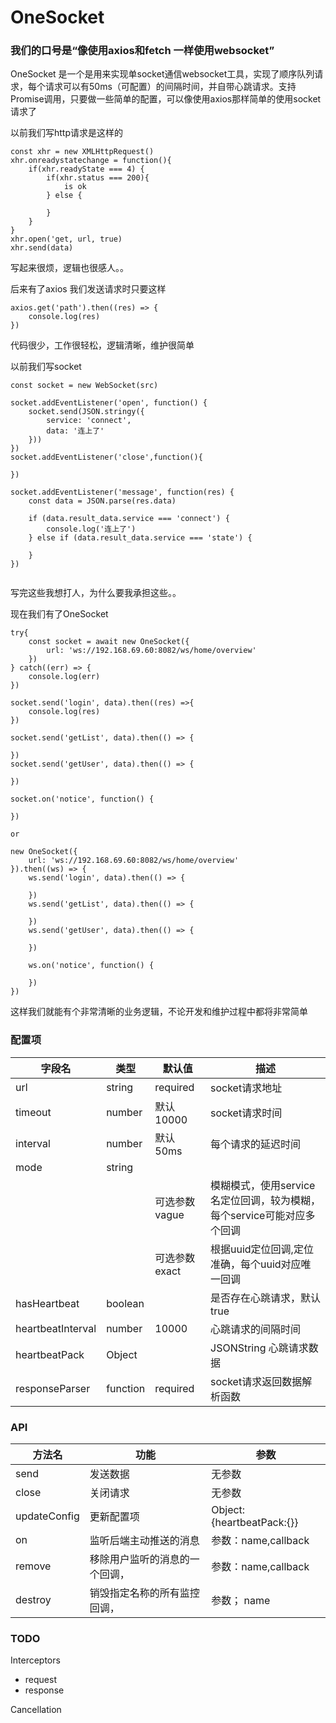 # OneSocket 
### 我们的口号是“像使用axios和fetch 一样使用websocket”

OneSocket 是一个是用来实现单socket通信websocket工具，实现了顺序队列请求，每个请求可以有50ms（可配置）的间隔时间，并自带心跳请求。支持Promise调用，只要做一些简单的配置，可以像使用axios那样简单的使用socket请求了

以前我们写http请求是这样的
```
const xhr = new XMLHttpRequest()
xhr.onreadystatechange = function(){
    if(xhr.readyState === 4) {
        if(xhr.status === 200){
            is ok
        } else {

        }
    }
}
xhr.open('get, url, true)
xhr.send(data)

```
写起来很烦，逻辑也很感人。。


后来有了axios  我们发送请求时只要这样
```
axios.get('path').then((res) => {
    console.log(res)
})
```

代码很少，工作很轻松，逻辑清晰，维护很简单

以前我们写socket

```
const socket = new WebSocket(src)

socket.addEventListener('open', function() {
    socket.send(JSON.stringy({
        service: 'connect',
        data: '连上了'
    }))
})
socket.addEventListener('close',function(){
    
})

socket.addEventListener('message', function(res) {
    const data = JSON.parse(res.data)

    if (data.result_data.service === 'connect') {
        console.log('连上了')
    } else if (data.result_data.service === 'state') {

    }
})


```

写完这些我想打人，为什么要我承担这些。。

现在我们有了OneSocket

```
try{
    const socket = await new OneSocket({
        url: 'ws://192.168.69.60:8082/ws/home/overview'
    })
} catch((err) => {
    console.log(err)
})

socket.send('login', data).then((res) =>{
    console.log(res)
})

socket.send('getList', data).then(() => {
    
})
socket.send('getUser', data).then(() => {

})

socket.on('notice', function() {

})

or

new OneSocket({
    url: 'ws://192.168.69.60:8082/ws/home/overview'
}).then((ws) => {
    ws.send('login', data).then(() => {

    })
    ws.send('getList', data).then(() => {
        
    })
    ws.send('getUser', data).then(() => {
        
    })

    ws.on('notice', function() {

    })
})

```
这样我们就能有个非常清晰的业务逻辑，不论开发和维护过程中都将非常简单



### 配置项
|字段名|类型|默认值|描述|
|-----------------|--------------|-------------|-----------------|
|url              |string|required     | socket请求地址 |
|timeout          |number|默认10000     | socket请求时间|
|interval         |number|默认50ms      | 每个请求的延迟时间|
|mode             |string|              |                  |
|                 |      |可选参数 vague|模糊模式，使用service名定位回调，较为模糊，每个service可能对应多个回调|
|                 |      |可选参数exact |根据uuid定位回调,定位准确，每个uuid对应唯一回调
|hasHeartbeat     |boolean|             |是否存在心跳请求，默认true
|heartbeatInterval|number|10000        |心跳请求的间隔时间
|heartbeatPack    |Object|             |JSONString 心跳请求数据
|responseParser   |function| required    |  socket请求返回数据解析函数


### API
|方法名|功能|参数|
|---|---|----|
| send | 发送数据 |无参数
| close|  关闭请求 |无参数
| updateConfig|  更新配置项| Object: {heartbeatPack:{}}
| on|  监听后端主动推送的消息 |参数：name,callback
| remove | 移除用户监听的消息的一个回调，| 参数：name,callback
| destroy |销毁指定名称的所有监控回调，|参数； name 


### TODO
Interceptors
  * request
  * response

Cancellation
